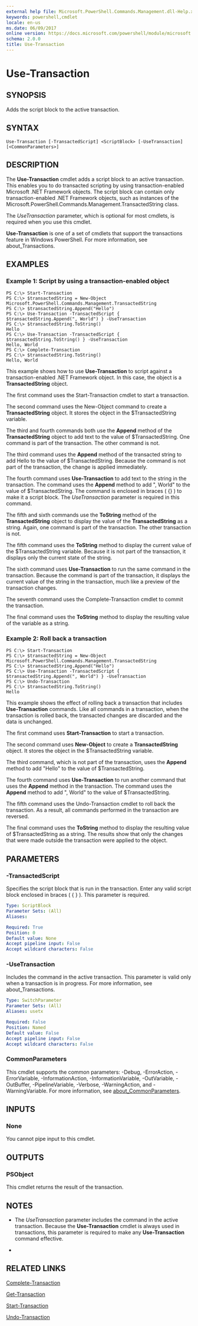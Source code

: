 ```yaml
---
external help file: Microsoft.PowerShell.Commands.Management.dll-Help.xml
keywords: powershell,cmdlet
locale: en-us
ms.date: 06/09/2017
online version: https://docs.microsoft.com/powershell/module/microsoft.powershell.management/use-transaction?view=powershell-5.0&WT.mc_id=ps-gethelp
schema: 2.0.0
title: Use-Transaction
---
```

# Use-Transaction

## SYNOPSIS
Adds the script block to the active transaction.

## SYNTAX

```
Use-Transaction [-TransactedScript] <ScriptBlock> [-UseTransaction] [<CommonParameters>]
```

## DESCRIPTION

The **Use-Transaction** cmdlet adds a script block to an active transaction.
This enables you to do transacted scripting by using transaction-enabled Microsoft .NET Framework objects.
The script block can contain only transaction-enabled .NET Framework objects, such as instances of the Microsoft.PowerShell.Commands.Management.TransactedString class.

The *UseTransaction* parameter, which is optional for most cmdlets, is required when you use this cmdlet.

**Use-Transaction** is one of a set of cmdlets that support the transactions feature in Windows PowerShell.
For more information, see about_Transactions.

## EXAMPLES

### Example 1: Script by using a transaction-enabled object

```
PS C:\> Start-Transaction
PS C:\> $transactedString = New-Object Microsoft.PowerShell.Commands.Management.TransactedString
PS C:\> $transactedString.Append("Hello")
PS C:\> Use-Transaction -TransactedScript { $transactedString.Append(", World") } -UseTransaction
PS C:\> $transactedString.ToString()
Hello
PS C:\> Use-Transaction -TransactedScript { $transactedString.ToString() } -UseTransaction
Hello, World
PS C:\> Complete-Transaction
PS C:\> $transactedString.ToString()
Hello, World
```

This example shows how to use **Use-Transaction** to script against a transaction-enabled .NET Framework object.
In this case, the object is a **TransactedString** object.

The first command uses the Start-Transaction cmdlet to start a transaction.

The second command uses the New-Object command to create a **TransactedString** object.
It stores the object in the $TransactedString variable.

The third and fourth commands both use the **Append** method of the **TransactedString** object to add text to the value of $TransactedString.
One command is part of the transaction.
The other command is not.

The third command uses the **Append** method of the transacted string to add Hello to the value of $TransactedString.
Because the command is not part of the transaction, the change is applied immediately.

The fourth command uses **Use-Transaction** to add text to the string in the transaction.
The command uses the **Append** method to add ", World" to the value of $TransactedString.
The command is enclosed in braces ( {} ) to make it a script block.
The *UseTransaction* parameter is required in this command.

The fifth and sixth commands use the **ToString** method of the **TransactedString** object to display the value of the **TransactedString** as a string.
Again, one command is part of the transaction.
The other transaction is not.

The fifth command uses the **ToString** method to display the current value of the $TransactedString variable.
Because it is not part of the transaction, it displays only the current state of the string.

The sixth command uses **Use-Transaction** to run the same command in the transaction.
Because the command is part of the transaction, it displays the current value of the string in the transaction, much like a preview of the transaction changes.

The seventh command uses the Complete-Transaction cmdlet to commit the transaction.

The final command uses the **ToString** method to display the resulting value of the variable as a string.

### Example 2: Roll back a transaction

```
PS C:\> Start-Transaction
PS C:\> $transactedString = New-Object Microsoft.PowerShell.Commands.Management.TransactedString
PS C:\> $transactedString.Append("Hello")
PS C:\> Use-Transaction -TransactedScript { $transactedString.Append(", World") } -UseTransaction
PS C:\> Undo-Transaction
PS C:\> $transactedString.ToString()
Hello
```

This example shows the effect of rolling back a transaction that includes **Use-Transaction** commands.
Like all commands in a transaction, when the transaction is rolled back, the transacted changes are discarded and the data is unchanged.

The first command uses **Start-Transaction** to start a transaction.

The second command uses **New-Object** to create a **TransactedString** object.
It stores the object in the $TransactedString variable.

The third command, which is not part of the transaction, uses the **Append** method to add "Hello" to the value of $TransactedString.

The fourth command uses **Use-Transaction** to run another command that uses the **Append** method in the transaction.
The command uses the **Append** method to add ", World" to the value of $TransactedString.

The fifth command uses the Undo-Transaction cmdlet to roll back the transaction.
As a result, all commands performed in the transaction are reversed.

The final command uses the **ToString** method to display the resulting value of $TransactedString as a string.
The results show that only the changes that were made outside the transaction were applied to the object.

## PARAMETERS

### -TransactedScript

Specifies the script block that is run in the transaction.
Enter any valid script block enclosed in braces ( { } ).
This parameter is required.

```yaml
Type: ScriptBlock
Parameter Sets: (All)
Aliases:

Required: True
Position: 0
Default value: None
Accept pipeline input: False
Accept wildcard characters: False
```

### -UseTransaction

Includes the command in the active transaction.
This parameter is valid only when a transaction is in progress.
For more information, see about_Transactions.

```yaml
Type: SwitchParameter
Parameter Sets: (All)
Aliases: usetx

Required: False
Position: Named
Default value: False
Accept pipeline input: False
Accept wildcard characters: False
```

### CommonParameters

This cmdlet supports the common parameters: -Debug, -ErrorAction, -ErrorVariable, -InformationAction, -InformationVariable, -OutVariable, -OutBuffer, -PipelineVariable, -Verbose, -WarningAction, and -WarningVariable. For more information, see [about_CommonParameters](https://go.microsoft.com/fwlink/?LinkID=113216).

## INPUTS

### None

You cannot pipe input to this cmdlet.

## OUTPUTS

### PSObject

This cmdlet returns the result of the transaction.

## NOTES

* The *UseTransaction* parameter includes the command in the active transaction. Because the **Use-Transaction** cmdlet is always used in transactions, this parameter is required to make any **Use-Transaction** command effective.

*

## RELATED LINKS

[Complete-Transaction](Complete-Transaction.md)

[Get-Transaction](Get-Transaction.md)

[Start-Transaction](Start-Transaction.md)

[Undo-Transaction](Undo-Transaction.md)


